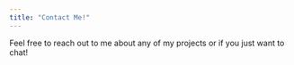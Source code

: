 ```yaml
---
title: "Contact Me!"
---
```


Feel free to reach out to me about any of my projects or if you just want to chat!